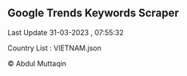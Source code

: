 

## Google Trends Keywords Scraper 
 
Last Update 31-03-2023 , 07:55:32

Country List :
VIETNAM.json



© Abdul Muttaqin 
